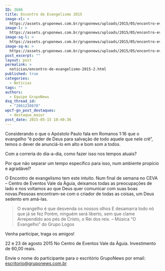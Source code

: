 ```yaml
---
ID: 3686
title: Encontro de Evangelismo 2015
image-xl: >
  https://assets.gruponews.com.br/gruponews/uploads/2015/05/encontro-evangelismo-1920x1080.jpg
image-l: >
  https://assets.gruponews.com.br/gruponews/uploads/2015/05/encontro-evangelismo-1280x720.jpg
image-sq-l: >
  https://assets.gruponews.com.br/gruponews/uploads/2015/05/encontro-evangelismo-1280x1280.jpg
image-sq-m: >
  https://assets.gruponews.com.br/gruponews/uploads/2015/05/encontro-evangelismo-720x720.jpg
post_excerpt: ""
layout: post
permalink: >
  noticias/encontro-de-evangelismo-2015-2.html
published: true
categories:
  - Notícias
tags: ""
authors:
  - Equipe GrupoNews
dsq_thread_id:
  - "2861238678"
wpcf-gn_post_destaques:
  - destaque_maior
post_date: 2015-05-15 10:40:36
---
```

Considerando o que o Apóstolo Paulo fala em Romanos 1:16 que o evangelho “é poder de Deus para salvação de todo aquele que nele crê”, temos o dever de anunciá-lo em alto e bom som a todos.

Com a correria do dia-a-dia, como fazer isso nos tempos atuais?

Por que não separar um tempo específico para isso, num ambiente propício e agradável?

O Encontro de evangelismo tem este intuito. Num final de semana no CEVA – Centro de Eventos Vale da Águia, deixamos todas as preocupações de lado e nos voltamos ao que Deus quer comunicar com suas boas novas.Pessoas encontram-se com o criador de todas as coisas, um Deus sedento em amá-las.
<blockquote>O evangelho é que desvenda os nossos olhos
E desamarra todo nó que já se fez
Porém, ninguém será liberto, sem que clame
Arrependido aos pés de Cristo, o Rei dos reis.
– Música “O Evangelho” do Grupo Logos</blockquote>
Venha participar, traga os amigos!

22 e 23 de agosto 2015
No Centro de Eventos Vale da Águia.
Investimento de 60,00 reais.

Envie o nome do participante para o escritório GrupoNews por email:
escritorio@gruponews.com.br